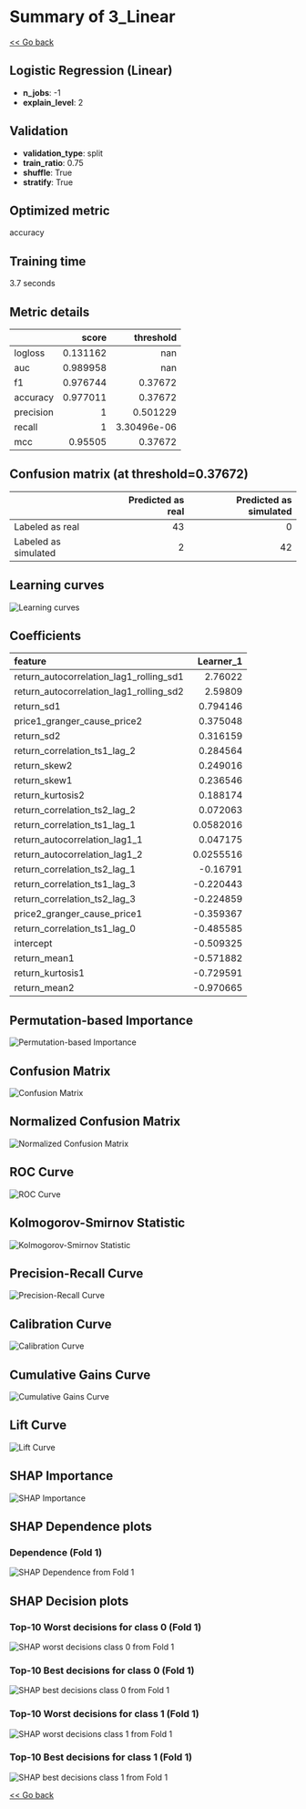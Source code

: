 # Summary of 3_Linear

[<< Go back](../README.md)


## Logistic Regression (Linear)
- **n_jobs**: -1
- **explain_level**: 2

## Validation
 - **validation_type**: split
 - **train_ratio**: 0.75
 - **shuffle**: True
 - **stratify**: True

## Optimized metric
accuracy

## Training time

3.7 seconds

## Metric details
|           |    score |     threshold |
|:----------|---------:|--------------:|
| logloss   | 0.131162 | nan           |
| auc       | 0.989958 | nan           |
| f1        | 0.976744 |   0.37672     |
| accuracy  | 0.977011 |   0.37672     |
| precision | 1        |   0.501229    |
| recall    | 1        |   3.30496e-06 |
| mcc       | 0.95505  |   0.37672     |


## Confusion matrix (at threshold=0.37672)
|                      |   Predicted as real |   Predicted as simulated |
|:---------------------|--------------------:|-------------------------:|
| Labeled as real      |                  43 |                        0 |
| Labeled as simulated |                   2 |                       42 |

## Learning curves
![Learning curves](learning_curves.png)

## Coefficients
| feature                                 |   Learner_1 |
|:----------------------------------------|------------:|
| return_autocorrelation_lag1_rolling_sd1 |   2.76022   |
| return_autocorrelation_lag1_rolling_sd2 |   2.59809   |
| return_sd1                              |   0.794146  |
| price1_granger_cause_price2             |   0.375048  |
| return_sd2                              |   0.316159  |
| return_correlation_ts1_lag_2            |   0.284564  |
| return_skew2                            |   0.249016  |
| return_skew1                            |   0.236546  |
| return_kurtosis2                        |   0.188174  |
| return_correlation_ts2_lag_2            |   0.072063  |
| return_correlation_ts1_lag_1            |   0.0582016 |
| return_autocorrelation_lag1_1           |   0.047175  |
| return_autocorrelation_lag1_2           |   0.0255516 |
| return_correlation_ts2_lag_1            |  -0.16791   |
| return_correlation_ts1_lag_3            |  -0.220443  |
| return_correlation_ts2_lag_3            |  -0.224859  |
| price2_granger_cause_price1             |  -0.359367  |
| return_correlation_ts1_lag_0            |  -0.485585  |
| intercept                               |  -0.509325  |
| return_mean1                            |  -0.571882  |
| return_kurtosis1                        |  -0.729591  |
| return_mean2                            |  -0.970665  |


## Permutation-based Importance
![Permutation-based Importance](permutation_importance.png)
## Confusion Matrix

![Confusion Matrix](confusion_matrix.png)


## Normalized Confusion Matrix

![Normalized Confusion Matrix](confusion_matrix_normalized.png)


## ROC Curve

![ROC Curve](roc_curve.png)


## Kolmogorov-Smirnov Statistic

![Kolmogorov-Smirnov Statistic](ks_statistic.png)


## Precision-Recall Curve

![Precision-Recall Curve](precision_recall_curve.png)


## Calibration Curve

![Calibration Curve](calibration_curve_curve.png)


## Cumulative Gains Curve

![Cumulative Gains Curve](cumulative_gains_curve.png)


## Lift Curve

![Lift Curve](lift_curve.png)



## SHAP Importance
![SHAP Importance](shap_importance.png)

## SHAP Dependence plots

### Dependence (Fold 1)
![SHAP Dependence from Fold 1](learner_fold_0_shap_dependence.png)

## SHAP Decision plots

### Top-10 Worst decisions for class 0 (Fold 1)
![SHAP worst decisions class 0 from Fold 1](learner_fold_0_shap_class_0_worst_decisions.png)
### Top-10 Best decisions for class 0 (Fold 1)
![SHAP best decisions class 0 from Fold 1](learner_fold_0_shap_class_0_best_decisions.png)
### Top-10 Worst decisions for class 1 (Fold 1)
![SHAP worst decisions class 1 from Fold 1](learner_fold_0_shap_class_1_worst_decisions.png)
### Top-10 Best decisions for class 1 (Fold 1)
![SHAP best decisions class 1 from Fold 1](learner_fold_0_shap_class_1_best_decisions.png)

[<< Go back](../README.md)
